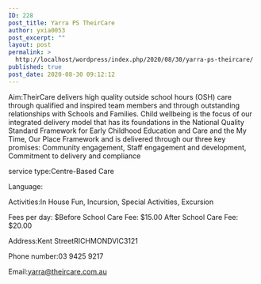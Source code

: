 ```yaml
---
ID: 228
post_title: Yarra PS TheirCare
author: yxia0053
post_excerpt: ""
layout: post
permalink: >
  http://localhost/wordpress/index.php/2020/08/30/yarra-ps-theircare/
published: true
post_date: 2020-08-30 09:12:12
---
```

Aim:TheirCare delivers high quality outside school hours (OSH) care through qualified and inspired team members and through outstanding relationships with Schools and Families. Child wellbeing is the focus of our integrated delivery model that has its foundations in the National Quality Standard Framework for Early Childhood Education and Care and the My Time, Our Place Framework and is delivered through our three key promises: Community engagement, Staff engagement and development, Commitment to delivery and compliance

service type:Centre-Based Care

Language:

Activities:In House Fun, Incursion, Special Activities, Excursion

Fees per day: $Before School Care Fee: $15.00
After School Care Fee: $20.00

Address:Kent StreetRICHMONDVIC3121

Phone number:03 9425 9217

Email:yarra@theircare.com.au